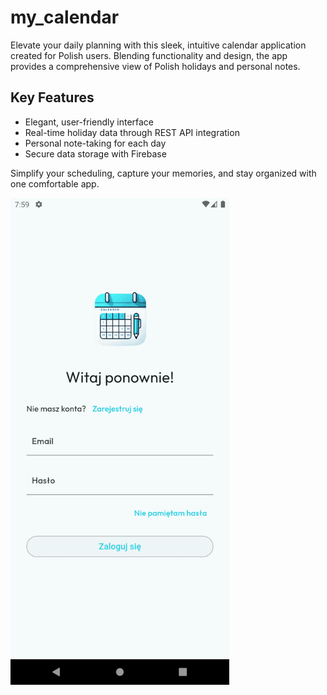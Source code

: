 # my_calendar

Elevate your daily planning with this sleek, intuitive calendar application created for Polish users. Blending functionality and design, the app provides a comprehensive view of Polish holidays and personal notes.

## Key Features
- Elegant, user-friendly interface
- Real-time holiday data through REST API integration
- Personal note-taking for each day
- Secure data storage with Firebase

Simplify your scheduling, capture your memories, and stay organized with one comfortable app.

<img src="/assets/gif/calendar-app-screens.gif" width="350" alt="Calendar App Demo">
